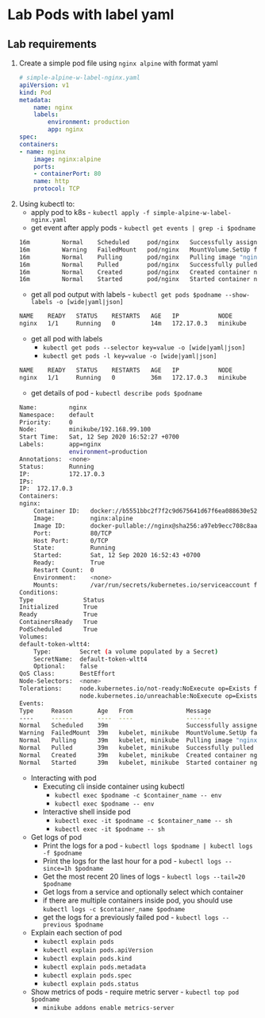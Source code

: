 # Lab Pods with label yaml
## Lab requirements

1.  Create a simple pod file using `nginx alpine` with format yaml
    ```yaml
    # simple-alpine-w-label-nginx.yaml
    apiVersion: v1
    kind: Pod
    metadata:
        name: nginx
        labels:
            environment: production
            app: nginx
    spec:
    containers:
    - name: nginx
        image: nginx:alpine
        ports:
        - containerPort: 80
        name: http
        protocol: TCP
    ```
2.  Using kubectl to:
    -   apply pod to k8s - `kubectl apply -f simple-alpine-w-label-nginx.yaml`
    -   get event after apply pods - `kubectl get events | grep -i $podname`
    ```bash
    16m         Normal    Scheduled     pod/nginx   Successfully assigned default/nginx to minikube
    16m         Warning   FailedMount   pod/nginx   MountVolume.SetUp failed for volume "default-token-wltt4" : failed to sync secret cache: timed out waiting for the condition
    16m         Normal    Pulling       pod/nginx   Pulling image "nginx:alpine"
    16m         Normal    Pulled        pod/nginx   Successfully pulled image "nginx:alpine" in 13.860887637s
    16m         Normal    Created       pod/nginx   Created container nginx
    16m         Normal    Started       pod/nginx   Started container nginx
    ```
    -   get all pod output with labels - `kubectl get pods $podname --show-labels -o [wide|yaml|json]`
    ```bash
    NAME    READY   STATUS    RESTARTS   AGE   IP           NODE       NOMINATED NODE   READINESS GATES   LABELS
    nginx   1/1     Running   0          14m   172.17.0.3   minikube   <none>           <none>            app=nginx,environment=production
    ```
    -   get all pod with labels
        -   `kubectl get pods --selector key=value -o [wide|yaml|json]`
        -   `kubectl get pods -l key=value -o [wide|yaml|json]`
    ```bash
    NAME    READY   STATUS    RESTARTS   AGE   IP           NODE       NOMINATED NODE   READINESS GATES
    nginx   1/1     Running   0          36m   172.17.0.3   minikube   <none>           <none>
    ```
    -   get details of pod - `kubectl describe pods $podname`
    ```bash
    Name:         nginx
    Namespace:    default
    Priority:     0
    Node:         minikube/192.168.99.100
    Start Time:   Sat, 12 Sep 2020 16:52:27 +0700
    Labels:       app=nginx
                  environment=production
    Annotations:  <none>
    Status:       Running
    IP:           172.17.0.3
    IPs:
    IP:  172.17.0.3
    Containers:
    nginx:
        Container ID:   docker://b5551bbc2f7f2c9d675641d67f6ea088630e52e44c1ba762095174aa99690772
        Image:          nginx:alpine
        Image ID:       docker-pullable://nginx@sha256:a97eb9ecc708c8aa715ccfb5e9338f5456e4b65575daf304f108301f3b497314
        Port:           80/TCP
        Host Port:      0/TCP
        State:          Running
        Started:        Sat, 12 Sep 2020 16:52:43 +0700
        Ready:          True
        Restart Count:  0
        Environment:    <none>
        Mounts:         /var/run/secrets/kubernetes.io/serviceaccount from default-token-wltt4 (ro)
    Conditions:
    Type              Status
    Initialized       True
    Ready             True
    ContainersReady   True
    PodScheduled      True
    Volumes:
    default-token-wltt4:
        Type:        Secret (a volume populated by a Secret)
        SecretName:  default-token-wltt4
        Optional:    false
    QoS Class:       BestEffort
    Node-Selectors:  <none>
    Tolerations:     node.kubernetes.io/not-ready:NoExecute op=Exists for 300s
                     node.kubernetes.io/unreachable:NoExecute op=Exists for 300s
    Events:
    Type     Reason       Age   From               Message
    ----     ------       ----  ----               -------
    Normal   Scheduled    39m                      Successfully assigned default/nginx to minikube
    Warning  FailedMount  39m   kubelet, minikube  MountVolume.SetUp failed for volume "default-token-wltt4" : failed to sync secret cache: timed out waiting for the condition
    Normal   Pulling      39m   kubelet, minikube  Pulling image "nginx:alpine"
    Normal   Pulled       39m   kubelet, minikube  Successfully pulled image "nginx:alpine" in 13.860887637s
    Normal   Created      39m   kubelet, minikube  Created container nginx
    Normal   Started      39m   kubelet, minikube  Started container nginx
    ```
    -   Interacting with pod
        -   Executing cli inside container using kubectl
            -   `kubectl exec $podname -c $container_name -- env`
            -   `kubectl exec $podname -- env`
        -   Interactive shell inside pod
            -   `kubectl exec -it $podname -c $container_name -- sh`
            -   `kubectl exec -it $podname -- sh`
    -   Get logs of pod
        -   Print the logs for a pod - `kubectl logs $podname | kubectl logs -f $podname`
        -   Print the logs for the last hour for a pod - `kubectl logs --since=1h $podname`
        -   Get the most recent 20 lines of logs - `kubectl logs --tail=20 $podname`
        -   Get logs from a service and optionally select which container
        -   if there are multiple containers inside pod, you should use `kubectl logs -c $container_name $podname`
        -   get the logs for a previously failed pod - `kubectl logs --previous $podname`
    -   Explain each section of pod
        -   `kubectl explain pods`
        -   `kubectl explain pods.apiVersion`
        -   `kubectl explain pods.kind`
        -   `kubectl explain pods.metadata`
        -   `kubectl explain pods.spec`
        -   `kubectl explain pods.status`
    -   Show metrics of pods - require metric server - `kubectl top pod $podname`
        -   `minikube addons enable metrics-server`